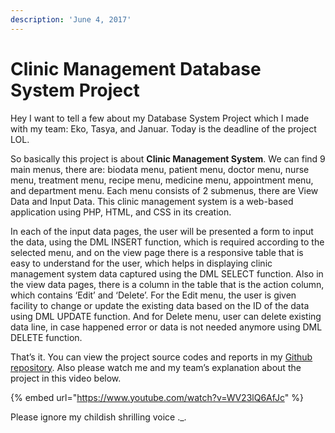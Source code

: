 ```yaml
---
description: 'June 4, 2017'
---
```


# Clinic Management Database System Project

Hey I want to tell a few about my Database System Project which I made with my team: Eko, Tasya, and Januar. Today is the deadline of the project LOL.

So basically this project is about **Clinic Management System**. We can find 9 main menus, there are: biodata menu, patient menu, doctor menu, nurse menu, treatment menu, recipe menu, medicine menu, appointment menu, and department menu. Each menu consists of 2 submenus, there are View Data and Input Data. This clinic management system is a web-based application using PHP, HTML, and CSS in its creation.

In each of the input data pages, the user will be presented a form to input the data, using the DML INSERT function, which is required according to the selected menu, and on the view page there is a responsive table that is easy to understand for the user, which helps in displaying clinic management system data captured using the DML SELECT function. Also in the view data pages, there is a column in the table that is the action column, which contains ‘Edit’ and ‘Delete’. For the Edit menu, the user is given facility to change or update the existing data based on the ID of the data using DML UPDATE function. And for Delete menu, user can delete existing data line, in case happened error or data is not needed anymore using DML DELETE function.

That’s it. You can view the project source codes and reports in my [Github repository](https://github.com/realicejoanne/sdb-project). Also please watch me and my team’s explanation about the project in this video below.

{% embed url="https://www.youtube.com/watch?v=WV23lQ6AfJc" %}

Please ignore my childish shrilling voice .\_.

